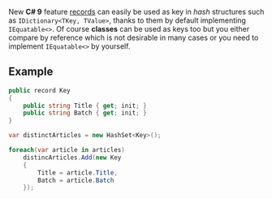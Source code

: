 New **C# 9** feature [records](https://docs.microsoft.com/dotnet/csharp/whats-new/tutorials/records) can easily be used as key in *hash* structures such as `IDictionary<TKey, TValue>`, thanks to them by default implementing `IEquatable<>`. Of course **classes** can be used as keys too but you either compare by reference which is not desirable in many cases or you need to implement `IEquatable<>` by yourself.

## Example

```csharp
public record Key 
{
    public string Title { get; init; }
    public string Batch { get; init; }
}

var distinctArticles = new HashSet<Key>();

foreach(var article in articles)
    distincArticles.Add(new Key 
    { 
        Title = article.Title, 
        Batch = article.Batch  
    });
```
